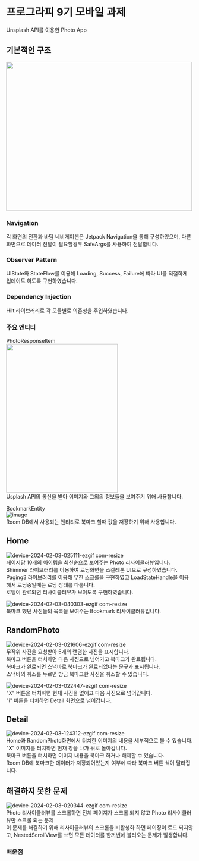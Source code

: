 # 프로그라피 9기 모바일 과제
Unsplash API를 이용한 Photo App

## 기본적인 구조

<img src="https://github.com/rnqhqaltjs/9th-aos-prography-quest/assets/86480696/d26b0ba4-344d-4e7c-a98b-2bda1096108f" width="500" height="400"/>


### Navigation  
각 화면의 전환과 바텀 네비게이션은 Jetpack Navigation을 통해 구성하였으며, 다른 화면으로 데이터 전달이 필요할경우 SafeArgs를 사용하여 전달합니다.  

### Observer Pattern  
UIState와 StateFlow를 이용해 Loading, Success, Failure에 따라 UI를 적절하게 업데이트 하도록 구현하였습니다.

### Dependency Injection  
Hilt 라이브러리로 각 모듈별로 의존성을 주입하였습니다.  

### 주요 엔티티  
PhotoResponseItem  
<img src="https://github.com/rnqhqaltjs/9th-aos-prography-quest/assets/86480696/fdd9b2f6-3f74-460f-9e1b-f52322055d00" width="300" height="400"/>  
Usplash API의 통신을 받아 이미지와 그외의 정보들을 보여주기 위해 사용합니다.

BookmarkEntity  
![image](https://github.com/rnqhqaltjs/9th-aos-prography-quest/assets/86480696/28dd8992-17c6-4a66-9b63-eaa0ee8bf0a3)  
Room DB에서 사용되는 엔티티로 북마크 할때 값을 저장하기 위해 사용합니다.

## Home
![device-2024-02-03-025111-ezgif com-resize](https://github.com/rnqhqaltjs/9th-aos-prography-quest/assets/86480696/81cdce87-6e77-49e7-8932-0bcdd946d021)  
페이지당 10개의 아이템을 최신순으로 보여주는 Photo 리사이클러뷰입니다.  
Shimmer 라이브러리를 이용하여 로딩화면을 스켈레톤 UI으로 구성하였습니다.  
Paging3 라이브러리를 이용해 무한 스크롤을 구현하였고 LoadStateHandle을 이용해서 로딩중일때는 로딩 상태를 다룹니다.  
로딩이 완료되면 리사이클러뷰가 보이도록 구현하였습니다.  

![device-2024-02-03-040303-ezgif com-resize](https://github.com/rnqhqaltjs/9th-aos-prography-quest/assets/86480696/e505362f-35a2-4211-91c5-f0cad51ef6cf)  
북마크 했던 사진들의 목록을 보여주는 Bookmark 리사이클러뷰입니다.  

## RandomPhoto
![device-2024-02-03-021606-ezgif com-resize](https://github.com/rnqhqaltjs/9th-aos-prography-quest/assets/86480696/57fec832-6ebc-4515-9cae-ff9b9bf1e6e7)  
무작위 사진을 요청받아 5개의 랜덤한 사진을 표시합니다.  
북마크 버튼을 터치하면 다음 사진으로 넘어가고 북마크가 완료됩니다.  
북마크가 완료되면 스낵바로 북마크가 완료되었다는 문구가 표시됩니다.  
스낵바의 취소를 누르면 방금 북마크한 사진을 취소할 수 있습니다.  

![device-2024-02-03-022447-ezgif com-resize](https://github.com/rnqhqaltjs/9th-aos-prography-quest/assets/86480696/c0e97393-5f1b-44f6-b4c5-d17c6cc43edd)  
"X" 버튼을 터치하면 현재 사진을 없애고 다음 사진으로 넘어갑니다.  
"i" 버튼을 터치하면 Detail 화면으로 넘어갑니다.

## Detail
![device-2024-02-03-124312-ezgif com-resize](https://github.com/rnqhqaltjs/9th-aos-prography-quest/assets/86480696/4aa47603-1df5-4226-8188-b30512b3c2d9)  
Home과 RandomPhoto화면에서 터치한 이미지의 내용을 세부적으로 볼 수 있습니다.  
"X" 이미지를 터치하면 현재 창을 나가 뒤로 돌아갑니다.  
북마크 버튼을 터치하면 이미지 내용을 북마크 하거나 해제할 수 있습니다.  
Room DB에 북마크한 데이터가 저장되어있는지 여부에 따라 북마크 버튼 색이 달라집니다.  

## 해결하지 못한 문제

![device-2024-02-03-020344-ezgif com-resize](https://github.com/rnqhqaltjs/9th-aos-prography-quest/assets/86480696/6ad2e9c9-1150-41f2-831c-b4151f894fdc)  
Photo 리사이클러뷰를 스크롤하면 전체 페이지가 스크롤 되지 않고 Photo 리사이클러뷰만 스크롤 되는 문제  
이 문제를 해결하기 위해 리사이클러뷰의 스크롤을 비활성화 하면 페이징이 로드 되지않고, NestedScrollView를 쓰면 모든 데이터를 한꺼번에 불러오는 문제가 발생합니다.

### 배운점

